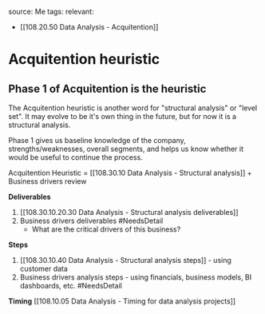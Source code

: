 source: Me
tags: 
relevant: 
- [[108.20.50 Data Analysis - Acquitention]]

# Acquitention heuristic

## Phase 1 of Acquitention is the heuristic

The Acquitention heuristic is another word for "structural analysis" or "level set". It may evolve to be it's own thing in the future, but for now it is a structural analysis.

Phase 1 gives us baseline knowledge of the company, strengths/weaknesses, overall segments, and helps us know whether it would be useful to continue the process.

Acquitention Heuristic = [[108.30.10 Data Analysis - Structural analysis]] + Business drivers review

**Deliverables**
1. [[108.30.10.20.30 Data Analysis - Structural analysis deliverables]]
2. Business drivers deliverables #NeedsDetail
	- What are the critical drivers of this business?

**Steps**
1. [[108.30.10.40 Data Analysis - Structural analysis steps]] - using customer data
2. Business drivers analysis steps - using financials, business models, BI dashboards, etc. #NeedsDetail 

**Timing**
[[108.10.05 Data Analysis - Timing for data analysis projects]]
